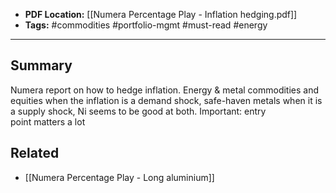 
- **PDF Location:** [[Numera Percentage Play - Inflation hedging.pdf]]
- **Tags:** #commodities #portfolio-mgmt #must-read #energy 

---
## Summary

Numera report on how to hedge inflation. Energy & metal commodities and equities when the inflation is a demand shock, safe-haven metals when it is a supply shock, Ni seems to be good at both. Important: entry point matters a lot
## Related
- [[Numera Percentage Play - Long aluminium]] 


